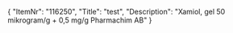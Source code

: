 {
  "ItemNr": "116250",
  "Title": "test",
  "Description": "Xamiol, gel 50 mikrogram/g + 0,5 mg/g Pharmachim AB"
}